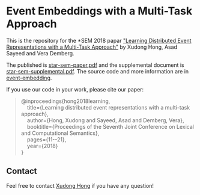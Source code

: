 # Event Embeddings with a Multi-Task Approach

This is the repository for the \*SEM 2018 papar ["Learning Distributed Event Representations with a Multi-Task Approach"](http://aclweb.org/anthology/S18-2002) by Xudong Hong, Asad Sayeed and Vera Demberg. 

The published is [star-sem-paper.pdf](https://github.com/tony-hong/event-embedding-multitask/blob/master/star-sem-paper.pdf) and the supplemental document is [star-sem-supplemental.pdf](https://github.com/tony-hong/event-embedding-multitask/blob/master/star-sem-supplemental.pdf). The source code and more information are in [event-embedding](https://github.com/tony-hong/event-embedding-multitask/tree/master/event-embedding). 

If you use our code in your work, please cite our paper:  
  > @inproceedings{hong2018learning,  
  > &nbsp; &nbsp; title={Learning distributed event representations with a multi-task approach},  
  > &nbsp; &nbsp; author={Hong, Xudong and Sayeed, Asad and Demberg, Vera},  
  > &nbsp; &nbsp; booktitle={Proceedings of the Seventh Joint Conference on Lexical and Computational Semantics},  
  > &nbsp; &nbsp; pages={11--21},  
  > &nbsp; &nbsp; year={2018}  
  > }  


## Contact
Feel free to contact [Xudong Hong](mailto:xhong@coli.uni-saarland.de) if you have any question!
